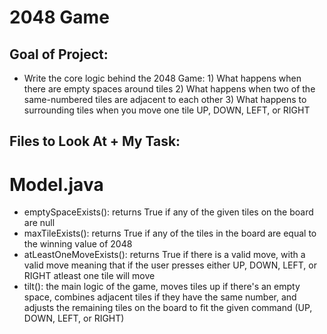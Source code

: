 # 2048 Game

## Goal of Project:

- Write the core logic behind the 2048 Game: 1) What happens when there are empty spaces around tiles 2) What happens when two of the same-numbered tiles are adjacent to each other 3) What happens to surrounding tiles when you move one tile UP, DOWN, LEFT, or RIGHT

## Files to Look At + My Task:

# Model.java

- emptySpaceExists(): returns True if any of the given tiles on the board are null
- maxTileExists(): returns True if any of the tiles in the board are equal to the winning value of 2048
- atLeastOneMoveExists(): returns True if there is a valid move, with a valid move meaning that if the user presses either UP, DOWN, LEFT, or RIGHT atleast one tile will move 
- tilt(): the main logic of the game, moves tiles up if there's an empty space, combines adjacent tiles if they have the same number, and adjusts the remaining tiles on the board to fit the given command (UP, DOWN, LEFT, or RIGHT)
